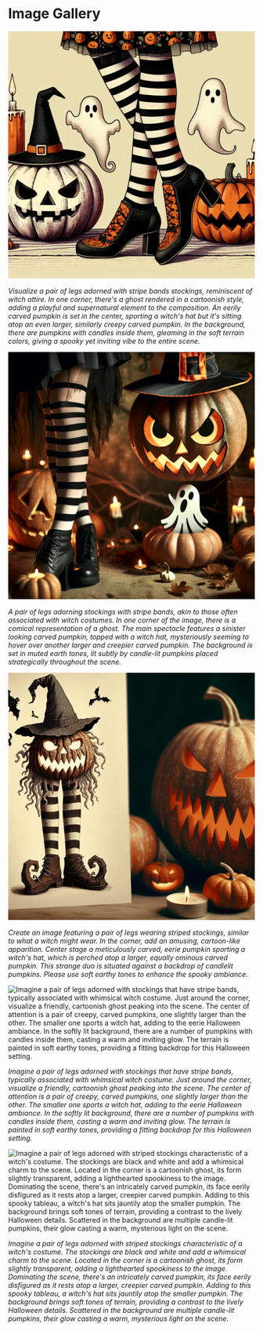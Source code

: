 # Image Gallery

![Visualize a pair of legs adorned with stripe bands stockings, reminiscent of witch attire. In one corner, there's a ghost rendered in a cartoonish style, adding a playful and supernatural element to the composition. An eerily carved pumpkin is set in the center, sporting a witch's hat but it's sitting atop an even larger, similarly creepy carved pumpkin. In the background, there are pumpkins with candles inside them, gleaming in the soft terrain colors, giving a spooky yet inviting vibe to the entire scene.](./img/halloween_4.png)

*Visualize a pair of legs adorned with stripe bands stockings, reminiscent of witch attire. In one corner, there's a ghost rendered in a cartoonish style, adding a playful and supernatural element to the composition. An eerily carved pumpkin is set in the center, sporting a witch's hat but it's sitting atop an even larger, similarly creepy carved pumpkin. In the background, there are pumpkins with candles inside them, gleaming in the soft terrain colors, giving a spooky yet inviting vibe to the entire scene.*

![A pair of legs adorning stockings with stripe bands, akin to those often associated with witch costumes. In one corner of the image, there is a comical representation of a ghost. The main spectacle features a sinister looking carved pumpkin, topped with a witch hat, mysteriously seeming to hover over another larger and creepier carved pumpkin. The background is set in muted earth tones, lit subtly by candle-lit pumpkins placed strategically throughout the scene.](./img/halloween_3.png)

*A pair of legs adorning stockings with stripe bands, akin to those often associated with witch costumes. In one corner of the image, there is a comical representation of a ghost. The main spectacle features a sinister looking carved pumpkin, topped with a witch hat, mysteriously seeming to hover over another larger and creepier carved pumpkin. The background is set in muted earth tones, lit subtly by candle-lit pumpkins placed strategically throughout the scene.*

![Create an image featuring a pair of legs wearing striped stockings, similar to what a witch might wear. In the corner, add an amusing, cartoon-like apparition. Center stage a meticulously carved, eerie pumpkin sporting a witch's hat, which is perched atop a larger, equally ominous carved pumpkin. This strange duo is situated against a backdrop of candlelit pumpkins. Please use soft earthy tones to enhance the spooky ambiance.](./img/halloween_1.png)

*Create an image featuring a pair of legs wearing striped stockings, similar to what a witch might wear. In the corner, add an amusing, cartoon-like apparition. Center stage a meticulously carved, eerie pumpkin sporting a witch's hat, which is perched atop a larger, equally ominous carved pumpkin. This strange duo is situated against a backdrop of candlelit pumpkins. Please use soft earthy tones to enhance the spooky ambiance.*

![Imagine a pair of legs adorned with stockings that have stripe bands, typically associated with whimsical witch costume. Just around the corner, visualize a friendly, cartoonish ghost peaking into the scene. The center of attention is a pair of creepy, carved pumpkins, one slightly larger than the other. The smaller one sports a witch hat, adding to the eerie Halloween ambiance. In the softly lit background, there are a number of pumpkins with candles inside them, casting a warm and inviting glow. The terrain is painted in soft earthy tones, providing a fitting backdrop for this Halloween setting.](./img/halloween_2.png)

*Imagine a pair of legs adorned with stockings that have stripe bands, typically associated with whimsical witch costume. Just around the corner, visualize a friendly, cartoonish ghost peaking into the scene. The center of attention is a pair of creepy, carved pumpkins, one slightly larger than the other. The smaller one sports a witch hat, adding to the eerie Halloween ambiance. In the softly lit background, there are a number of pumpkins with candles inside them, casting a warm and inviting glow. The terrain is painted in soft earthy tones, providing a fitting backdrop for this Halloween setting.*

![Imagine a pair of legs adorned with striped stockings characteristic of a witch's costume. The stockings are black and white and add a whimsical charm to the scene. Located in the corner is a cartoonish ghost, its form slightly transparent, adding a lighthearted spookiness to the image. Dominating the scene, there's an intricately carved pumpkin, its face eerily disfigured as it rests atop a larger, creepier carved pumpkin. Adding to this spooky tableau, a witch's hat sits jauntily atop the smaller pumpkin. The background brings soft tones of terrain, providing a contrast to the lively Halloween details. Scattered in the background are multiple candle-lit pumpkins, their glow casting a warm, mysterious light on the scene.](./img/halloween_0.png)

*Imagine a pair of legs adorned with striped stockings characteristic of a witch's costume. The stockings are black and white and add a whimsical charm to the scene. Located in the corner is a cartoonish ghost, its form slightly transparent, adding a lighthearted spookiness to the image. Dominating the scene, there's an intricately carved pumpkin, its face eerily disfigured as it rests atop a larger, creepier carved pumpkin. Adding to this spooky tableau, a witch's hat sits jauntily atop the smaller pumpkin. The background brings soft tones of terrain, providing a contrast to the lively Halloween details. Scattered in the background are multiple candle-lit pumpkins, their glow casting a warm, mysterious light on the scene.*

